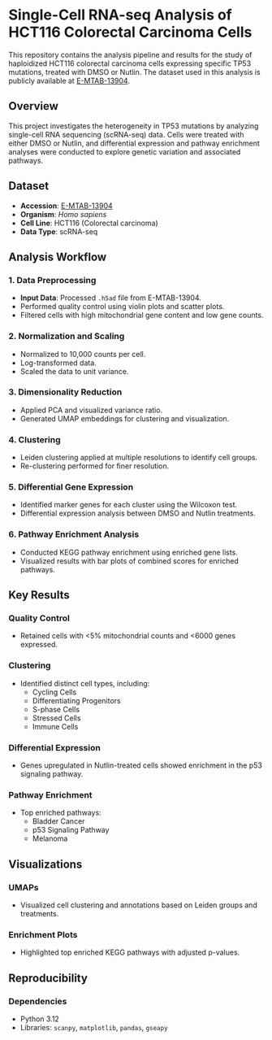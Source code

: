 # Single-Cell RNA-seq Analysis of HCT116 Colorectal Carcinoma Cells

This repository contains the analysis pipeline and results for the study of haploidized HCT116 colorectal carcinoma cells expressing specific TP53 mutations, treated with DMSO or Nutlin. The dataset used in this analysis is publicly available at [E-MTAB-13904](https://www.ebi.ac.uk/biostudies/arrayexpress/studies/E-MTAB-13904).

## Overview

This project investigates the heterogeneity in TP53 mutations by analyzing single-cell RNA sequencing (scRNA-seq) data. Cells were treated with either DMSO or Nutlin, and differential expression and pathway enrichment analyses were conducted to explore genetic variation and associated pathways.

## Dataset

- **Accession**: [E-MTAB-13904](https://www.ebi.ac.uk/biostudies/arrayexpress/studies/E-MTAB-13904)
- **Organism**: *Homo sapiens*
- **Cell Line**: HCT116 (Colorectal carcinoma)
- **Data Type**: scRNA-seq

## Analysis Workflow

### 1. Data Preprocessing
- **Input Data**: Processed `.h5ad` file from E-MTAB-13904.
- Performed quality control using violin plots and scatter plots.
- Filtered cells with high mitochondrial gene content and low gene counts.

### 2. Normalization and Scaling
- Normalized to 10,000 counts per cell.
- Log-transformed data.
- Scaled the data to unit variance.

### 3. Dimensionality Reduction
- Applied PCA and visualized variance ratio.
- Generated UMAP embeddings for clustering and visualization.

### 4. Clustering
- Leiden clustering applied at multiple resolutions to identify cell groups.
- Re-clustering performed for finer resolution.

### 5. Differential Gene Expression
- Identified marker genes for each cluster using the Wilcoxon test.
- Differential expression analysis between DMSO and Nutlin treatments.

### 6. Pathway Enrichment Analysis
- Conducted KEGG pathway enrichment using enriched gene lists.
- Visualized results with bar plots of combined scores for enriched pathways.

## Key Results

### Quality Control
- Retained cells with <5% mitochondrial counts and <6000 genes expressed.

### Clustering
- Identified distinct cell types, including:
  - Cycling Cells
  - Differentiating Progenitors
  - S-phase Cells
  - Stressed Cells
  - Immune Cells

### Differential Expression
- Genes upregulated in Nutlin-treated cells showed enrichment in the p53 signaling pathway.

### Pathway Enrichment
- Top enriched pathways:
  - Bladder Cancer
  - p53 Signaling Pathway
  - Melanoma

## Visualizations

### UMAPs
- Visualized cell clustering and annotations based on Leiden groups and treatments.

### Enrichment Plots
- Highlighted top enriched KEGG pathways with adjusted p-values.

## Reproducibility

### Dependencies
- Python 3.12
- Libraries: `scanpy`, `matplotlib`, `pandas`, `gseapy`

